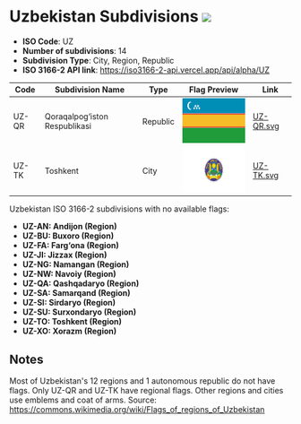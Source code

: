 # Uzbekistan Subdivisions ![](https://flagcdn.com/h40/uz.png)

- **ISO Code**: UZ
- **Number of subdivisions**: 14
- **Subdivision Type**: City, Region, Republic
- **ISO 3166-2 API link**: https://iso3166-2-api.vercel.app/api/alpha/UZ

| Code  | Subdivision Name         | Type | Flag Preview | Link |
|-------|--------------------------|--------------| -------------- |----------|
| UZ-QR | Qoraqalpog‘iston Respublikasi | Republic | <img src='https://raw.githubusercontent.com/amckenna41/iso3166-flags/main/iso3166-2-flags/UZ/UZ-QR.svg' height='80'> | [UZ-QR.svg](https://raw.githubusercontent.com/amckenna41/iso3166-flags/main/iso3166-2-flags/UZ/UZ-QR.svg) |
| UZ-TK | Toshkent | City | <img src='https://raw.githubusercontent.com/amckenna41/iso3166-flags/main/iso3166-2-flags/UZ/UZ-TK.svg' height='80'> | [UZ-TK.svg](https://raw.githubusercontent.com/amckenna41/iso3166-flags/main/iso3166-2-flags/UZ/UZ-TK.svg) |

Uzbekistan ISO 3166-2 subdivisions with no available flags:

* **UZ-AN: Andijon (Region)**
* **UZ-BU: Buxoro (Region)**
* **UZ-FA: Farg‘ona (Region)**
* **UZ-JI: Jizzax (Region)**
* **UZ-NG: Namangan (Region)**
* **UZ-NW: Navoiy (Region)**
* **UZ-QA: Qashqadaryo (Region)**
* **UZ-SA: Samarqand (Region)**
* **UZ-SI: Sirdaryo (Region)**
* **UZ-SU: Surxondaryo (Region)**
* **UZ-TO: Toshkent (Region)**
* **UZ-XO: Xorazm (Region)**

## Notes
Most of Uzbekistan's 12 regions and 1 autonomous republic do not have flags. Only UZ-QR and UZ-TK have regional flags. Other regions and cities use emblems and coat of arms. Source: https://commons.wikimedia.org/wiki/Flags_of_regions_of_Uzbekistan